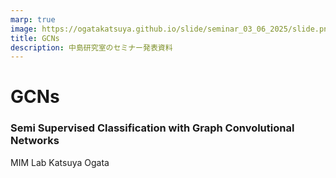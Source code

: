 ```yaml
---
marp: true
image: https://ogatakatsuya.github.io/slide/seminar_03_06_2025/slide.png
title: GCNs
description: 中島研究室のセミナー発表資料
---
```

<!-- paginate: true -->

# GCNs

### Semi Supervised Classification with Graph Convolutional Networks

MIM Lab 
Katsuya Ogata
